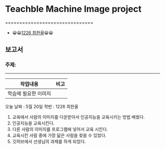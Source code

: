 # Teachble Machine Image project
===============================
+ 😀😀[1226 최한울](https://github.com/hanul24/tm/edit/main/README.md)😀😀
## 보고서
### 주제: 
------------------
|작업내용|비고|
|--|--|
|학습에 필요한 이미지|









오늘 날짜 : 5월 20일
학번 : 1226 최한울
1.  교육에서 사람의 이미지를 다운받아서 인공지능을 교육시키는 방법 배웠다.
2.  인공지능을 교육시킨다.
3.  다른 사람의 이미지를 프로그램에 넣어서 교육 시킨다.
4.  교육시킨 사람 중에 가장 닮은 사람을 찾을 수 있었다.
5.  깃허브에서 선생님의 과제를 하게 되었다.
